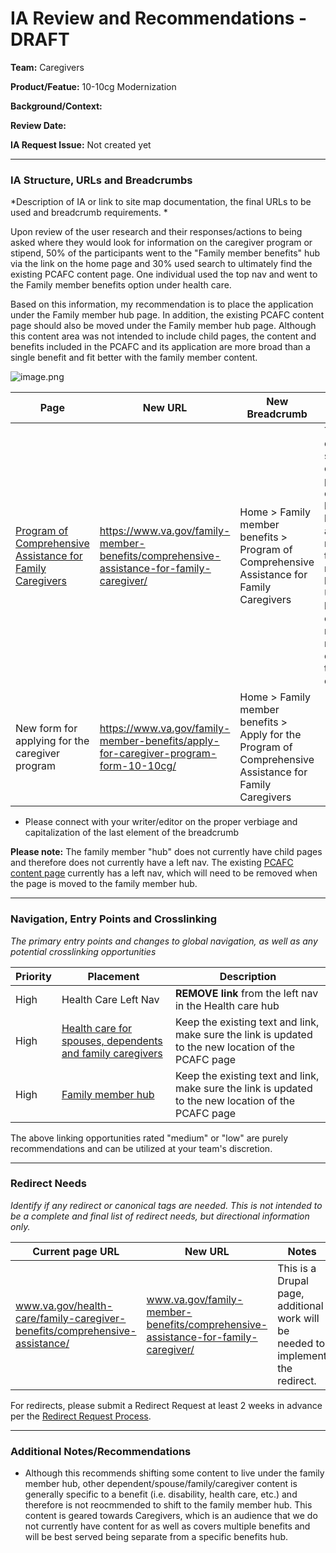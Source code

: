 # IA Review and Recommendations - DRAFT

**Team:** Caregivers

**Product/Featue:** 10-10cg Modernization

**Background/Context:**

**Review Date:** 

**IA Request Issue:**  Not created yet

<hr>

### IA Structure, URLs and Breadcrumbs <br>
*Description of IA or link to site map documentation, the final URLs to be used and breadcrumb requirements. *

Upon review of the user research and their responses/actions to being asked where they would look for information on the caregiver program or stipend, 50% of the participants went to the "Family member benefits" hub via the link on the home page and 30% used search to ultimately find the existing PCAFC content page.  One individual used the top nav and went to the Family member benefits option under health care. 

Based on this information, my recommendation is to place the application under the Family member hub page.  In addition, the existing PCAFC content page should also be moved under the Family member hub page. Although this content area was not intended to include child pages, the content and benefits included in the PCAFC and its application are more broad than a single benefit and fit better with the family member content. 

![image.png](https://images.zenhubusercontent.com/59ca6a73b0222d5de4792f1d/a3d3d317-2d8b-49a7-a378-082747d08da9)

Page | New URL | New Breadcrumb | Notes
--- | --- | --- | ---
[Program of Comprehensive Assistance for Family Caregivers](https://www.va.gov/health-care/family-caregiver-benefits/comprehensive-assistance/) | https://www.va.gov/family-member-benefits/comprehensive-assistance-for-family-caregiver/ | Home > Family member benefits > Program of Comprehensive Assistance for Family Caregivers | This is an existing static content page currently living in health care and will be moved to the family member hub.  The URL and breadcrumb change.  A redirect will need to be created for the URL change. 
New form for applying for the caregiver program | https://www.va.gov/family-member-benefits/apply-for-caregiver-program-form-10-10cg/ | Home > Family member benefits > Apply for the Program of Comprehensive Assistance for Family Caregivers | 


* Please connect with your writer/editor on the proper verbiage and capitalization of the last element of the breadcrumb

**Please note:** The family member "hub" does not currently have child pages and therefore does not currently have a left nav. The existing [PCAFC content page](https://www.va.gov/family-member-benefits/comprehensive-assistance-for-family-caregiver/) currently has a left nav, which will need to be removed when the page is moved to the family member hub. 

<hr>

### Navigation, Entry Points and Crosslinking <br>
*The primary entry points and changes to global navigation, as well as any potential crosslinking opportunities*

Priority | Placement | Description
--- | --- | ---
High | Health Care Left Nav | **REMOVE link** from the left nav in the Health care hub
High | [Health care for spouses, dependents and family caregivers](https://www.va.gov/health-care/family-caregiver-benefits/) | Keep the existing text and link, make sure the link is updated to the new location of the PCAFC page
High | [Family member hub](https://www.va.gov/family-member-benefits/) | Keep the existing text and link, make sure the link is updated to the new location of the PCAFC page



The above linking opportunities rated "medium" or "low" are purely recommendations and can be utilized at your team's discretion.

<hr>

### Redirect Needs <br>
*Identify if any redirect or canonical tags are needed.  This is not intended to be a complete and final list of redirect needs, but directional information only.*  

Current page URL | New URL | Notes
--- | --- | ---
www.va.gov/health-care/family-caregiver-benefits/comprehensive-assistance/ | www.va.gov/family-member-benefits/comprehensive-assistance-for-family-caregiver/ | This is a Drupal page, additional work will be needed to implement the redirect. 

For redirects, please submit a Redirect Request at least 2 weeks in advance per the [Redirect Request Process](https://github.com/department-of-veterans-affairs/va.gov-team/blob/master/platform/information-architecture/request-redirect.md).

<hr>

### Additional Notes/Recommendations
- Although this recommends shifting some content to live under the family member hub, other dependent/spouse/family/caregiver content is generally specific to a benefit (i.e. disability, health care, etc.) and therefore is not reocmmended to shift to the family member hub. This content is geared towards Caregivers, which is an audience that we do not currently have content for as well as covers multiple benefits and will be best served being separate from a specific benefits hub. 


